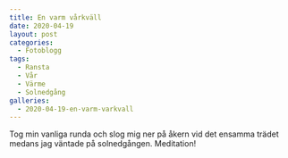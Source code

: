 ```yaml
---
title: En varm vårkväll
date: 2020-04-19
layout: post
categories:
  - Fotoblogg
tags:
  - Ransta
  - Vår
  - Värme
  - Solnedgång
galleries:
  - 2020-04-19-en-varm-varkvall
---
```


Tog min vanliga runda och slog mig ner på åkern vid det ensamma trädet medans jag väntade på solnedgången. Meditation!
